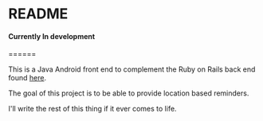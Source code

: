 # README

#### Currently In development
======

This is a Java Android front end to complement the Ruby on Rails back end
found [here](https://github.com/mgreg90/hey_remember_rails).

The goal of this project is to be able to provide location based reminders.

I'll write the rest of this thing if it ever comes to life.